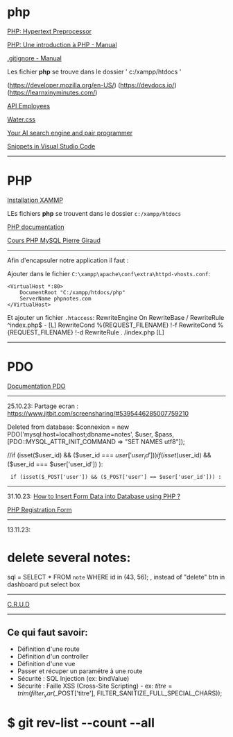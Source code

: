 # php

[PHP: Hypertext Preprocessor](https://www.php.net/)

[PHP: Une introduction à PHP - Manual](https://www.php.net/manual/fr/tutorial.php)

[.gitignore - Manual](https://www.toptal.com/developers/gitignore)


Les fichier **php** se trouve dans le dossier ' c:/xampp/htdocs '


(https://developer.mozilla.org/en-US/)
(https://devdocs.io/)
(https://learnxinyminutes.com/)

[API Employees](https://dummy.restapiexample.com/api/v1/employees)


[Water.css](https://watercss.kognise.dev/)

[Your AI search engine and pair programmer](https://www.phind.com/)

[Snippets in Visual Studio Code](https://code.visualstudio.com/docs/editor/userdefinedsnippets)



-----------------------------------------------------------

# PHP

[Installation XAMMP](https://www.apachefriends.org/fr/download.html)

LEs fichiers **php** se trouvent dans le dossier `c:/xampp/htdocs`

[PHP documentation](https://www.php.net/manual/fr/)


[Cours PHP MySQL Pierre Giraud](https://www.pierre-giraud.com/php-mysql-apprendre-coder-cours/)

---

Afin d'encapsuler notre application il faut :

Ajouter dans le fichier `C:\xampp\apache\conf\extra\httpd-vhosts.conf`:

```
<VirtualHost *:80>
    DocumentRoot "C:/xampp/htdocs/php"
    ServerName phpnotes.com
</VirtualHost>
```

Et ajouter un fichier `.htaccess`:
RewriteEngine On
RewriteBase /
RewriteRule ^index\.php$ - [L]
RewriteCond %{REQUEST_FILENAME} !-f
RewriteCond %{REQUEST_FILENAME} !-d
RewriteRule . /index.php [L]

---

# PDO

[Documentation PDO](https://www.php.net/manual/fr/pdo.connections.php)




-------
25.10.23:
Partage ecran : https://www.jitbit.com/screensharing/#5395446285007759210


Deleted from database:
$connexion = new PDO('mysql:host=localhost;dbname=notes', $user, $pass, [PDO::MYSQL_ATTR_INIT_COMMAND => "SET NAMES utf8"]); 


   //if (isset($user_id) && ($user_id === $user['user_id']))  
     if ( isset($user_id) && ($user_id === $user['user_id']) ):

     if (isset($_POST['user']) && ($_POST['user'] == $user['user_id'])) :

--------------------
31.10.23:
[How to Insert Form Data into Database using PHP ?](https://www.geeksforgeeks.org/how-to-insert-form-data-into-database-using-php/)

[PHP Registration Form](https://www.phptutorial.net/php-tutorial/php-registration-form/)

---------------------
13.11.23:
# delete several notes:
sql = SELECT * FROM `note` WHERE id in (43, 56); , instead of "delete" btn in dashboard put select box

---

[C.R.U.D](https://fr.wikipedia.org/wiki/CRUD#:~:text=selon%20les%20recommandations%20des%20projets,informations%20en%20base%20de%20donn%C3%A9es.)

---

## Ce qui faut savoir:
- Définition d'une route
- Définition d'un controller
- Définition d'une vue
- Passer et récuper un paramétre à une route
- Sécurité : SQL Injection (ex: bindValue)
- Sécurité : Faille XSS (Cross-Site Scripting) - ex:  $titre = trim(filter_var($_POST['titre'], FILTER_SANITIZE_FULL_SPECIAL_CHARS));

# $ git rev-list --count --all